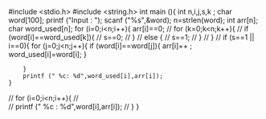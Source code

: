 #include <stdio.h>
#include <string.h>
int main (){
	int n,i,j,s,k ;
	char word[100];
	printf ("Input : ");
	scanf ("%s",&word);
	n=strlen(word);
	int arr[n];
 	char word_used[n];
	for (i=0;i<n;i++){
		arr[i]==0;
//		for (k=0;k<n;k++){
//			if (word[i]==word_used[k]){
//				s==0;
//			}
//			else {
//				s==1;
//			}
//		}
//		if (s==1 || i==0){
		for (j=0;j<n;j++){
			if (word[i]==word[j]){
				arr[i]++ ;
				word_used[i]=word[i];
			}
			
		}
		printf (" %c: %d",word_used[i],arr[i]);
	}
		
//	for (i=0;i<n;i++){
//		
//		printf (" %c : %d",word[i],arr[i]);
//	}
}
